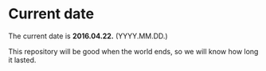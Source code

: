 # Current date

The current date is **2016.04.22.** (YYYY.MM.DD.)

This repository will be good when the world ends, so we will know how long it lasted.